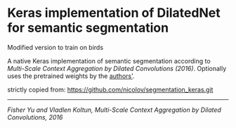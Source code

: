 Keras implementation of DilatedNet for semantic segmentation
============================================================


Modified version to train on birds

A native Keras implementation of semantic segmentation according to
*Multi-Scale Context Aggregation by Dilated Convolutions (2016)*. Optionally uses the pretrained weights by the
[authors'](https://github.com/fyu/dilation).

strictly copied from: https://github.com/nicolov/segmentation_keras.git



<hr>

*Fisher Yu and Vladlen Koltun, Multi-Scale Context Aggregation by Dilated Convolutions, 2016*